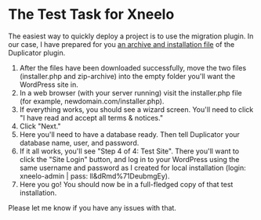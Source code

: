 # The Test Task for Xneelo

The easiest way to quickly deploy a project is to use the migration plugin. 
In our case, I have prepared for you [an archive and installation file](https://github.com/ihormazurenko/test-xneelo/tree/master/deployment) of the Duplicator plugin.

1. After the files have been downloaded successfully, move the two files (installer.php and zip-archive) into the empty folder you'll want the WordPress site in.
2. In a web browser (with your server running) visit the installer.php file (for example, newdomain.com/installer.php).
3. If everything works, you should see a wizard screen. You'll need to click "I have read and accept all terms & notices."
4. Click "Next."
5. Here you'll need to have a database ready. Then tell Duplicator your database name, user, and password.
6. If it all works, you'll see "Step 4 of 4: Test Site". There you'll want to click the "Site Login" button, and log in to your WordPress using the same username and password as I created for local installation (login: xneelo-admin | pass: ll&dRmd%71DeubmgEy).
7. Here you go! You should now be in a full-fledged copy of that test installation.

Please let me know if you have any issues with that.
